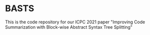 # BASTS
This is the code repository for our ICPC 2021 paper "Improving Code Summarization with Block-wise Abstract Syntax Tree Splitting"
